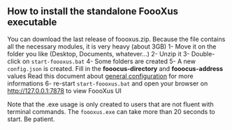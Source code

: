 ## How to install the standalone FoooXus executable

You can download the last release of foooxus.zip. 
Because the file contains all the necessary modules, it is very heavy (about 3GB)
1- Move it on the folder you like (Desktop, Documents, whatever...)
2- Unzip it
3- Double-click on `start-foooxus.bat`
4- Some folders are created
5- A new `config.json` is created.
Fill in the **fooocus-directory** and **fooocus-address** values
Read this document about [general configuration](configjson.md) for more informations
6- re-start `start-foooxus.bat` and open your browser on http://127.0.0.1:7878 to view FoooXus UI

Note that the .exe usage is only created to users that are not fluent with terminal commands.
The `foooxus.exe` can take more than 20 seconds to start. Be patient.
